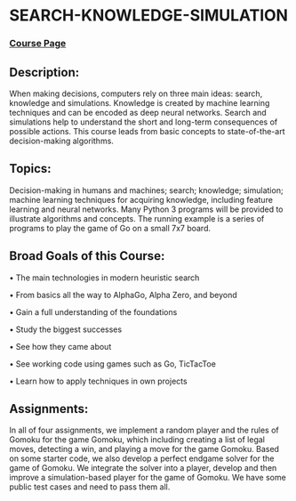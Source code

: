 # SEARCH-KNOWLEDGE-SIMULATION
### [Course Page](https://jrwright.info/cmput455/)

## Description: 
When making decisions, computers rely on three main ideas: search, knowledge and simulations. Knowledge is created by machine learning techniques and can be encoded as deep neural networks. Search and simulations help to understand the short and long-term consequences of possible actions. This course leads from basic concepts to state-of-the-art decision-making algorithms.

## Topics:
Decision-making in humans and machines; search; knowledge; simulation; machine learning techniques for acquiring knowledge, including feature learning and neural networks.
Many Python 3 programs will be provided to illustrate algorithms and concepts. The running example is a series of programs to play the game of Go on a small 7x7 board.

## Broad Goals of this Course:
• The main technologies in modern heuristic search

• From basics all the way to AlphaGo, Alpha Zero, and beyond

• Gain a full understanding of the foundations

• Study the biggest successes

• See how they came about

• See working code using games such as Go, TicTacToe

• Learn how to apply techniques in own projects

## Assignments:
In all of four assignments, we implement a random player and the rules of Gomoku for the game Gomoku, which including creating a list of legal moves, detecting a win, and playing a move for the game Gomoku. Based on some starter code, we also develop a perfect endgame solver for the game of Gomoku. We integrate the solver into a player, develop and then improve a simulation-based player for the game of Gomoku. We have some public test cases and need to pass them all.
